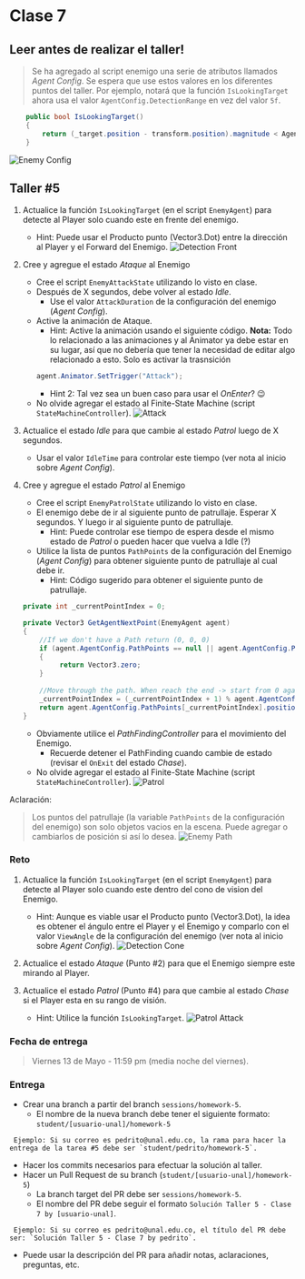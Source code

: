 # Clase 7

## Leer antes de realizar el taller!

> Se ha agregado al script enemigo una serie de atributos llamados *Agent Config*. 
> Se espera que use estos valores en los diferentes puntos del taller. Por ejemplo, notará que la función `IsLookingTarget` ahora usa el valor `AgentConfig.DetectionRange` en vez del valor `5f`.

```c#
    public bool IsLookingTarget()
    {
        return (_target.position - transform.position).magnitude < AgentConfig.DetectionRange;     
    }
```
![Enemy Config](./EnemyAgentConfig.png "Enemy Config")

## Taller #5

1. Actualice la función `IsLookingTarget` (en el script `EnemyAgent`) para detecte al Player solo cuando este en frente del enemigo.
    - Hint: Puede usar el Producto punto (Vector3.Dot) entre la dirección al Player y el Forward del Enemigo.
        ![Detection Front](./DetectionFront.gif "Detection Front")

2. Cree y agregue el estado *Ataque* al Enemigo
    - Cree el script `EnemyAttackState` utilizando lo visto en clase.
    - Después de X segundos, debe volver al estado *Idle*.
        - Use el valor `AttackDuration` de la configuración del enemigo (*Agent Config*).
    - Active la animación de Ataque.
        - Hint: Active la animación usando el siguiente código. **Nota:** Todo lo relacionado a las animaciones y al Animator ya debe estar en su lugar, así que no debería que tener la necesidad de editar algo relacionado a esto. Solo es activar la trasnsición
        ```c#
        agent.Animator.SetTrigger("Attack");
        ```
        - Hint 2: Tal vez sea un buen caso para usar el *OnEnter*? :wink:
    - No olvide agregar el estado al Finite-State Machine (script `StateMachineController`).
    ![Attack](./Attack.gif "Attack")

3. Actualice el estado *Idle* para que cambie al estado *Patrol* luego de X segundos.
    - Usar el valor `IdleTime` para controlar este tiempo (ver nota al inicio sobre *Agent Config*).

4. Cree y agregue el estado *Patrol* al Enemigo
    - Cree el script `EnemyPatrolState` utilizando lo visto en clase.
    - El enemigo debe de ir al siguiente punto de patrullaje. Esperar X segundos. Y luego ir al siguiente punto de patrullaje.
        - Hint: Puede controlar ese tiempo de espera desde el mismo estado de *Patrol* o pueden hacer que vuelva a Idle (?)
    - Utilice la lista de puntos `PathPoints` de la configuración del Enemigo (*Agent Config*) para obtener siguiente punto de patrullaje al cual debe ir.
        - Hint: Código sugerido para obtener el siguiente punto de patrullaje.
    ```c#
    private int _currentPointIndex = 0;

    private Vector3 GetAgentNextPoint(EnemyAgent agent)
    {
        //If we don't have a Path return (0, 0, 0)
        if (agent.AgentConfig.PathPoints == null || agent.AgentConfig.PathPoints.Count == 0)
        {
             return Vector3.zero;
        }
        
        //Move through the path. When reach the end -> start from 0 again
        _currentPointIndex = (_currentPointIndex + 1) % agent.AgentConfig.PathPoints.Count;
        return agent.AgentConfig.PathPoints[_currentPointIndex].position;
    }
    ```
    - Obviamente utilice el *PathFindingController* para el movimiento del Enemigo.
        - Recuerde detener el PathFinding cuando cambie de estado (revisar el `OnExit` del estado *Chase*).
    - No olvide agregar el estado al Finite-State Machine (script `StateMachineController`).
    ![Patrol](./Patrol.gif "Patrol")

Aclaración:

> Los puntos del patrullaje (la variable `PathPoints` de la configuración del enemigo) son solo objetos vacios en la escena. Puede agregar o cambiarlos de posición si así lo desea.
![Enemy Path](./EnemyPathPoints.png "Enemy Path")

### Reto

1. Actualice la función `IsLookingTarget` (en el script `EnemyAgent`) para detecte al Player solo cuando este dentro del cono de vision del Enemigo.
    - Hint: Aunque es viable usar el Producto punto (Vector3.Dot), la idea es obtener el ángulo entre el Player y el Enemigo y comparlo con el valor `ViewAngle` de la configuración del enemigo (ver nota al inicio sobre *Agent Config*).
        ![Detection Cone](./DetectionCone.gif "Detection Cone")

2. Actualice el estado *Ataque* (Punto #2) para que el Enemigo siempre este mirando al Player.

3. Actualice el estado *Patrol* (Punto #4) para que cambie al estado *Chase* si el Player esta en su rango de visión.
    - Hint: Utilice la función `IsLookingTarget`.
        ![Patrol Attack](./PatrolAttack.gif "Patrol Attack")


### Fecha de entrega
> Viernes 13 de Mayo - 11:59 pm (media noche del viernes).

### Entrega
- Crear una branch a partir del branch `sessions/homework-5`.
  - El nombre de la nueva branch debe tener el siguiente formato: `student/[usuario-unal]/homework-5`
```
 Ejemplo: Si su correo es pedrito@unal.edu.co, la rama para hacer la entrega de la tarea #5 debe ser `student/pedrito/homework-5`.
```
- Hacer los commits necesarios para efectuar la solución al taller.
- Hacer un Pull Request de su branch (`student/[usuario-unal]/homework-5`)
  - La branch target del PR debe ser `sessions/homework-5`.
  - El nombre del PR debe seguir el formato `Solución Taller 5 - Clase 7 by [usuario-unal]`. 
```
 Ejemplo: Si su correo es pedrito@unal.edu.co, el título del PR debe ser: `Solución Taller 5 - Clase 7 by pedrito`.
```
  - Puede usar la descripción del PR para añadir notas, aclaraciones, preguntas, etc.